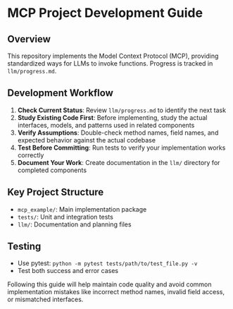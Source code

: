 # MCP Project Development Guide

## Overview
This repository implements the Model Context Protocol (MCP), providing standardized ways for LLMs to invoke functions. Progress is tracked in `llm/progress.md`.

## Development Workflow

1. **Check Current Status**: Review `llm/progress.md` to identify the next task
2. **Study Existing Code First**: Before implementing, study the actual interfaces, models, and patterns used in related components
3. **Verify Assumptions**: Double-check method names, field names, and expected behavior against the actual codebase
4. **Test Before Committing**: Run tests to verify your implementation works correctly
5. **Document Your Work**: Create documentation in the `llm/` directory for completed components

## Key Project Structure
- `mcp_example/`: Main implementation package
- `tests/`: Unit and integration tests
- `llm/`: Documentation and planning files

## Testing
- Use pytest: `python -m pytest tests/path/to/test_file.py -v`
- Test both success and error cases

Following this guide will help maintain code quality and avoid common implementation mistakes like incorrect method names, invalid field access, or mismatched interfaces. 